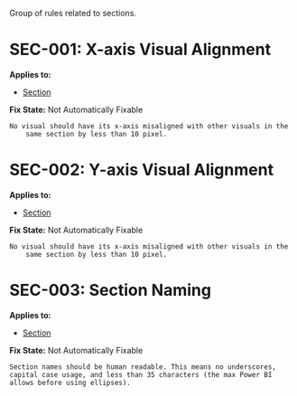 Group of rules related to sections.



# SEC-001: X-axis Visual Alignment

**Applies to:**

- [Section](/layout/section)

**Fix State:** Not Automatically Fixable

```
No visual should have its x-axis misaligned with other visuals in the
    same section by less than 10 pixel.
```

# SEC-002: Y-axis Visual Alignment

**Applies to:**

- [Section](/layout/section)

**Fix State:** Not Automatically Fixable

```
No visual should have its x-axis misaligned with other visuals in the
    same section by less than 10 pixel.
```

# SEC-003: Section Naming

**Applies to:**

- [Section](/layout/section)

**Fix State:** Not Automatically Fixable

```
Section names should be human readable. This means no underscores, capital case usage, and less than 35 characters (the max Power BI allows before using ellipses).
```
